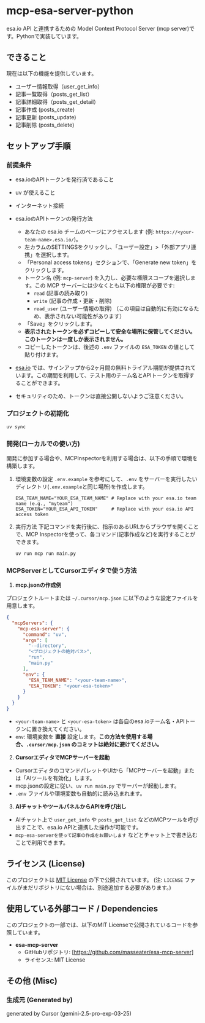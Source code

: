 # mcp-esa-server-python

esa.io API と連携するための Model Context Protocol Server (mcp server)です。Pythonで実装しています。

## できること

現在は以下の機能を提供しています。

- ユーザー情報取得（user_get_info）
- 記事一覧取得（posts_get_list）
- 記事詳細取得（posts_get_detail）
- 記事作成 (posts_create)
- 記事更新 (posts_update)
- 記事削除 (posts_delete)

## セットアップ手順

### 前提条件
- esa.ioのAPIトークンを発行済であること
- uv が使えること
- インターネット接続

- esa.ioのAPIトークンの発行方法
    - あなたの esa.io チームのページにアクセスします (例: `https://<your-team-name>.esa.io/`)。
    - 左カラムのSETTINGSをクリックし、「ユーザー設定」>「外部アプリ連携」を選択します。
    - 「Personal access tokens」セクションで、「Generate new token」をクリックします。
    - トークン名 (例: `mcp-server`) を入力し、必要な権限スコープを選択します。この MCP サーバーには少なくとも以下の権限が必要です:
        - `read` (記事の読み取り)
        - `write` (記事の作成・更新・削除)
        - `read_user` (ユーザー情報の取得) （この項目は自動的に有効になるため、表示されない可能性があります）
    - 「Save」をクリックします。
    - **表示されたトークンを必ずコピーして安全な場所に保管してください。このトークンは一度しか表示されません。**
    - コピーしたトークンは、後述の `.env` ファイルの `ESA_TOKEN` の値として貼り付けます。
- [esa.io](https://esa.io/) では、サインアップから2ヶ月間の無料トライアル期間が提供されています。この期間を利用して、テスト用のチーム名とAPIトークンを取得することができます。
- セキュリティのため、トークンは直接公開しないようご注意ください。


### プロジェクトの初期化

```bash
uv sync
```

### 開発(ローカルでの使い方)

開発に参加する場合や、MCPInspectorを利用する場合は、以下の手順で環境を構築します。

1. 環境変数の設定
    `.env.example` を参考にして、`.env` をサーバーを実行したいディレクトリ(`.env.example`と同じ場所)を作成します。
    ```dotenv
    ESA_TEAM_NAME="YOUR_ESA_TEAM_NAME" # Replace with your esa.io team name (e.g., "myteam")
    ESA_TOKEN="YOUR_ESA_API_TOKEN"     # Replace with your esa.io API access token
    ```

2. 実行方法
    下記コマンドを実行後に、指示のあるURLからブラウザを開くことで、MCP Inspectorを使って、各コマンド(記事作成など)を実行することができます。
    ```bash
    uv run mcp run main.py
    ```

### MCPServerとしてCursorエディタで使う方法

1. **mcp.jsonの作成例**

プロジェクトルートまたは `~/.cursor/mcp.json` に以下のような設定ファイルを用意します。

```json
{
  "mcpServers": {
    "mcp-esa-server": {
      "command": "uv",
      "args": [
        "--directory",
        "<プロジェクトの絶対パス>",
        "run",
        "main.py"
      ],
      "env": {
        "ESA_TEAM_NAME": "<your-team-name>",
        "ESA_TOKEN": "<your-esa-token>"
      }
    }
  }
}
```
- `<your-team-name>` と `<your-esa-token>` は各自のesa.ioチーム名・APIトークンに置き換えてください。
- `env`: 環境変数を **直接** 設定します。**この方法を使用する場合、`.cursor/mcp.json` のコミットは絶対に避けてください。**


2. **CursorエディタでMCPサーバーを起動**

- CursorエディタのコマンドパレットやUIから「MCPサーバーを起動」または「AIツールを有効化」します。
- mcp.jsonの設定に従い、`uv run main.py` でサーバーが起動します。
- `.env` ファイルや環境変数も自動的に読み込まれます。

3. **AIチャットやツールパネルからAPIを呼び出し**

- AIチャット上で `user_get_info` や `posts_get_list` などのMCPツールを呼び出すことで、esa.io APIと連携した操作が可能です。
- `mcp-esa-serverを使って記事の作成をお願いします` などとチャット上で書き込むことで利用できます。

## ライセンス (License)

このプロジェクトは [MIT License](./LICENSE) の下で公開されています。
(注: `LICENSE` ファイルがまだリポジトリにない場合は、別途追加する必要があります。)

## 使用している外部コード / Dependencies

このプロジェクトの一部では、以下のMIT Licenseで公開されているコードを参照しています。

- **esa-mcp-server**
  - GitHubリポジトリ: [https://github.com/masseater/esa-mcp-server]
  - ライセンス: MIT License

## その他 (Misc)

### 生成元 (Generated by)

generated by Cursor (gemini-2.5-pro-exp-03-25)

